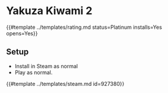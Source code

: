 # Yakuza Kiwami 2
<!-- script:Aliases [] -->

{{#template ../templates/rating.md status=Platinum installs=Yes opens=Yes}}

## Setup

- Install in Steam as normal
- Play as normal.

{{#template ../templates/steam.md id=927380}}
